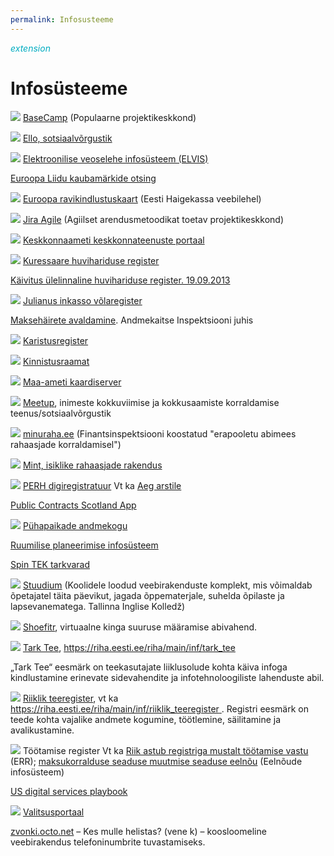 ```yaml
---
permalink: Infosusteeme
---
```


<div style='display: inline-block;'><i class="material-icons ikoon" style='color: #00acc1;'>extension</i></div>

#    Infosüsteeme

![](http://1.bp.blogspot.com/-e0F1xLkZTwo/UjHPgxqW3KI/AAAAAAAAFR8/WGlvYHnb9sc/s1600/Basecamp.PNG) [BaseCamp](https://basecamp.com/) (Populaarne projektikeskkond)

![](http://3.bp.blogspot.com/-pXyDKxdrzDs/VFdasNJ6P4I/AAAAAAAAF4U/Ogx2JPWrfrQ/s1600/Ello.PNG) [Ello, sotsiaalvõrgustik](https://ello.co/beta-public-profiles)

![](http://2.bp.blogspot.com/-cSjOVNOVumc/UjcabKrmAaI/AAAAAAAAFSo/4FZH9f2oLqs/s1600/ELVIS.PNG) [Elektroonilise veoselehe infosüsteem (ELVIS)](https://www.veoseleht.ee/)

[Euroopa Liidu kaubamärkide otsing](https://oami.europa.eu/eSearch/)

![](http://4.bp.blogspot.com/-gxRgVGJ1Qso/Ui3btT70t6I/AAAAAAAAFQY/J3bs35NEcyk/s1600/EL+ravikindlustuskaart.PNG) [Euroopa ravikindlustuskaart](https://www.haigekassa.ee/kindlustatule/arstiabi_val/euroopa-ravikindlustuskaart) (Eesti Haigekassa veebilehel)

![](http://2.bp.blogspot.com/-Z2aG2qoZHQE/UjHOaQzn5-I/AAAAAAAAFR0/x6hYz4VZKUA/s1600/Jira+Agile.PNG) [Jira Agile](https://www.atlassian.com/software/jira-agile/overview) (Agiilset arendusmetoodikat toetav projektikeskkond)  

![](http://2.bp.blogspot.com/-RUpyapyGr2s/UkA86IKx6eI/AAAAAAAAFUc/91aaQwmL7F4/s1600/Keskkonnaameti+e-teenuste+portaal.PNG) [Keskkonnaameti keskkonnateenuste portaal](https://eteenus.keskkonnaamet.ee/)

![](http://3.bp.blogspot.com/-9MDNOYrnjwU/UjwlUS4yliI/AAAAAAAAFT4/bVGQeCFg3CM/s1600/Kuressaare+huvihariduse+register.PNG) [Kuressaare huvihariduse register](https://huviharidus.kuressaare.ee/)

[Käivitus ülelinnaline huvihariduse register. 19.09.2013](https://www.kuressaare.ee/uus/kaivitus-ulelinnaline-huvihariduse-register/)

![](http://3.bp.blogspot.com/-oqQINdIJORU/UjarYAWgQ6I/AAAAAAAAFSY/YBK5KwjUe9k/s1600/Julianus+Inkasso.PNG) [Julianus inkasso võlaregister](https://www.julianus.ee/debt_registers?for=client)

[Maksehäirete avaldamine](https://www.aki.ee/et/juhised/maksehairete-avaldamine). Andmekaitse Inspektsiooni juhis

![](http://4.bp.blogspot.com/-V2OlREeSLlk/Ui7oyL4wCPI/AAAAAAAAFQ0/VTRq9_JC_JU/s1600/Karistusregister.PNG) [Karistusregister](https://www.rik.ee/et/karistusregister)

![](http://4.bp.blogspot.com/-u-9O5q3YHQI/UimoT5HqEMI/AAAAAAAAFP8/PEkiuN1T2Bs/s1600/Kinnistusraamat.PNG) [Kinnistusraamat](https://kinnistuportaal.rik.ee/KAEP/login.aspx)

![](http://2.bp.blogspot.com/-GCUuvq9qFMI/Ui3YwsHr0nI/AAAAAAAAFQM/nUkiG7NchY0/s1600/Maa-ameti+kaardiserver.PNG) [Maa-ameti kaardiserver](https://geoportaal.maaamet.ee/est/Kaardiserver-p2.html)

![](https://4.bp.blogspot.com/-fM0646yAObM/VFI0kEEx-xI/AAAAAAAAF4E/450Udc1U02Y/s1600/Meetup.PNG) [Meetup](https://en.wikipedia.org/wiki/Meetup_%28website%29), inimeste kokkuviimise ja kokkusaamiste korraldamise teenus/sotsiaalvõrgustik 

![](http://3.bp.blogspot.com/-MzqbMALF12k/Ui7ntkLlaAI/AAAAAAAAFQs/zLR-SZu1bLk/s1600/minuraha.PNG) [minuraha.ee](https://minuraha.ee/) (Finantsinspektsiooni koostatud "erapooletu abimees rahaasjade korraldamisel")

![](http://3.bp.blogspot.com/-7KNbfYNzHb4/VAgqq0F-F5I/AAAAAAAAF2I/1JCBzIeom_Q/s1600/Mint.PNG) [Mint, isiklike rahaasjade rakendus](https://www.mint.com/)

![](http://1.bp.blogspot.com/-cWWqJHnXdYk/VAb1xe1SOnI/AAAAAAAAF14/xlg780xh2Ck/s1600/PERH.PNG) [PERH digiregistratuur](https://www.regionaalhaigla.ee/et/registratuurid) Vt ka [Aeg arstile](https://demo.aegarstile.ee/)

[Public Contracts Scotland App](https://itunes.apple.com/app/public-contracts-scotland/id398491174?mt=8)

![](http://3.bp.blogspot.com/-dpN6sk9janc/UimiDPdhqoI/AAAAAAAAFPk/ojfaNGcku5U/s1600/P%C3%BChapaikade+andmekogu.PNG) [Pühapaikade andmekogu](http://andmekogu.hiis.ee/)

[Ruumilise planeerimise infosüsteem](https://rpis.andmevara.ee/RPISMEN/pages/main.jsf)

[Spin TEK tarkvarad](http://www.spin.ee/meie-tarkvarad)

![](http://4.bp.blogspot.com/-degmbqtUTRk/UkGTY4Pdc3I/AAAAAAAAFUs/Pj2SXJrnjZ8/s1600/Stuudium.PNG) [Stuudium](https://stuudium.com/) (Koolidele loodud veebirakenduste komplekt, mis võimaldab õpetajatel täita päevikut, jagada õppematerjale, suhelda õpilaste ja lapsevanematega. Tallinna Inglise Kolledž)  

![](http://4.bp.blogspot.com/-CHlGXtyyz5k/UlQZ6WWG-6I/AAAAAAAAFYM/MUGrBEeiMQ0/s1600/Shoeftr.PNG) [ Shoefitr](http://shoefitr.com/), virtuaalne kinga suuruse määramise abivahend.

![](http://4.bp.blogspot.com/-mvMXARJ-vag/UkKL9yxB2QI/AAAAAAAAFV8/EPfO3tJI3gQ/s1600/Tark+tee.PNG) [ Tark Tee](https://tarktee.mnt.ee/), https://riha.eesti.ee/riha/main/inf/tark_tee

„Tark Tee“ eesmärk on teekasutajate liiklusolude kohta käiva infoga kindlustamine erinevate  sidevahendite ja infotehnoloogiliste lahenduste abil.

![](http://2.bp.blogspot.com/-RTMAvzIadGk/UkKKQLgqeEI/AAAAAAAAFVw/xJBfTR2PRA4/s1600/Riiklik+teeregister.PNG) [ Riiklik teeregister](https://teeregister.riik.ee/), vt ka [https://riha.eesti.ee/riha/main/inf/riiklik_teeregister ](https://riha.eesti.ee/riha/main/inf/riiklik_teeregister). Registri eesmärk on teede kohta vajalike andmete kogumine, töötlemine, säilitamine ja avalikustamine.

![](http://3.bp.blogspot.com/-CGhfxsSfzqg/Uimj3V79sII/AAAAAAAAFPw/LQBPkvKyWno/s1600/T%C3%B6%C3%B6tamise+andmekogu.PNG) Töötamise register
Vt ka [Riik astub registriga mustalt töötamise vastu](https://uudised.err.ee/index.php?06286432) (ERR); [maksukorralduse seaduse muutmise seaduse eelnõu](https://eelnoud.valitsus.ee/main/mount/docList/1ca24343-542a-453b-b256-0a9399d21808) (Eelnõude infosüsteem)

[US digital services playbook](https://playbook.cio.gov/)

![](http://1.bp.blogspot.com/-Sh6CBXdgFJs/Uj_55ZbVwzI/AAAAAAAAFUM/Uqi1jKjEGwA/s1600/Valitsusportaal.PNG) [Valitsusportaal](https://riha.eesti.ee/riha/main/inf/valitsusportaal)

[zvonki.octo.net](http://zvonki.octo.net/) &ndash; Kes mulle helistas? (vene k) &ndash; koosloomeline veebirakendus telefoninumbrite tuvastamiseks.

